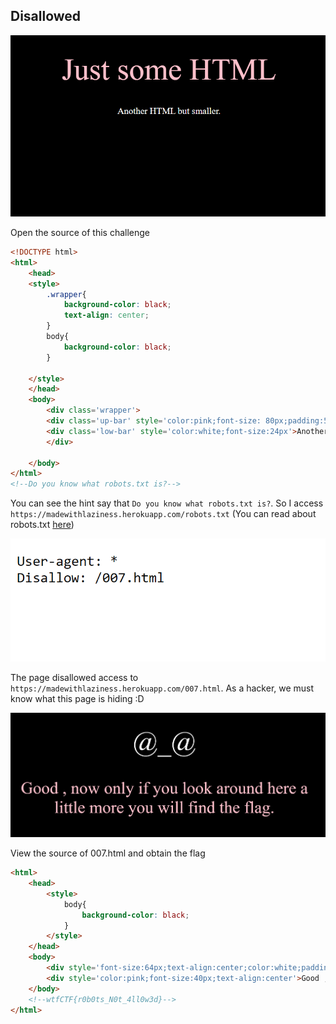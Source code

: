 ## Disallowed

![anh1](https://raw.githubusercontent.com/quochuyy10217/MyCTFWriteups/main/wtfCTF2022/img_src/disallowed_1.PNG)

Open the source of this challenge

```html
<!DOCTYPE html>
<html>
    <head>
    <style>
        .wrapper{
            background-color: black;
            text-align: center;
        }
        body{
            background-color: black;
        }

    </style>
    </head>
    <body>
        <div class='wrapper'>
        <div class='up-bar' style='color:pink;font-size: 80px;padding:50px'>Just some HTML</div>
        <div class='low-bar' style='color:white;font-size:24px'>Another HTML but smaller.</div>
        </div>
        
    </body>
</html>
<!--Do you know what robots.txt is?-->
```

You can see the hint say that `Do you know what robots.txt is?`. So I access `https://madewithlaziness.herokuapp.com/robots.txt` (You can read about robots.txt [here](https://www.cloudflare.com/learning/bots/what-is-robots.txt/))

![anh2](https://raw.githubusercontent.com/quochuyy10217/MyCTFWriteups/main/wtfCTF2022/img_src/disallowed_2.PNG)

The page disallowed access to `https://madewithlaziness.herokuapp.com/007.html`. As a hacker, we must know what this page is hiding :D

![anh3](https://raw.githubusercontent.com/quochuyy10217/MyCTFWriteups/main/wtfCTF2022/img_src/disallowed_3.PNG)

View the source of 007.html and obtain the flag

```html
<html>
    <head>
        <style>
            body{
                background-color: black;
            }
        </style>
    </head>
    <body>
        <div style='font-size:64px;text-align:center;color:white;padding:50px'>@_@</div>
        <div style='color:pink;font-size:40px;text-align:center'>Good , now only if you look around here a little more you will find the flag.</div>
    </body>
    <!--wtfCTF{r0b0ts_N0t_4ll0w3d}-->
</html>
```